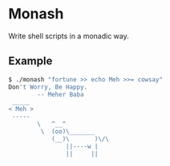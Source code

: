 # Monash

Write shell scripts in a monadic way.

## Example

```bash
$ ./monash "fortune >> echo Meh >>= cowsay"
Don't Worry, Be Happy.
		-- Meher Baba
 _____
< Meh >
 -----
        \   ^__^
         \  (oo)\_______
            (__)\       )\/\
                ||----w |
                ||     ||
```
